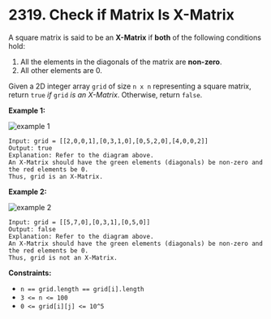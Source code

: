# 2319. Check if Matrix Is X-Matrix

A square matrix is said to be an **X-Matrix** if **both** of the following conditions hold:

1. All the elements in the diagonals of the matrix are **non-zero**.
2. All other elements are 0.

Given a 2D integer array `grid` of size `n x n` representing a square matrix, return `true` *if* `grid` *is an X-Matrix*. Otherwise, return `false`.

**Example 1:**

![example 1](https://assets.leetcode.com/uploads/2022/05/03/ex1.jpg)

```()
Input: grid = [[2,0,0,1],[0,3,1,0],[0,5,2,0],[4,0,0,2]]
Output: true
Explanation: Refer to the diagram above. 
An X-Matrix should have the green elements (diagonals) be non-zero and the red elements be 0.
Thus, grid is an X-Matrix.
```

**Example 2:**

![example 2](https://assets.leetcode.com/uploads/2022/05/03/ex2.jpg)

```()
Input: grid = [[5,7,0],[0,3,1],[0,5,0]]
Output: false
Explanation: Refer to the diagram above.
An X-Matrix should have the green elements (diagonals) be non-zero and the red elements be 0.
Thus, grid is not an X-Matrix.
```

**Constraints:**

- `n == grid.length == grid[i].length`
- `3 <= n <= 100`
- `0 <= grid[i][j] <= 10^5`
